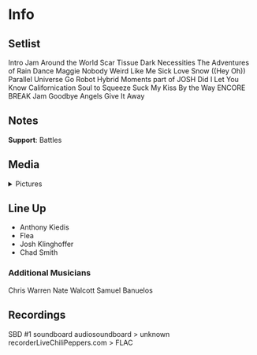 # Info

## Setlist

Intro Jam
Around the World
Scar Tissue
Dark Necessities
The Adventures of Rain Dance Maggie
Nobody Weird Like Me
Sick Love
Snow ((Hey Oh))
Parallel Universe
Go Robot
Hybrid Moments part of JOSH
Did I Let You Know
Californication
Soul to Squeeze
Suck My Kiss
By the Way
ENCORE BREAK
Jam
Goodbye Angels
Give It Away

## Notes

**Support**: Battles

## Media 

<details>
  <summary>Pictures</summary>
  <!--<img alt="Setlist" title="Setlist" src="_.jpg" height="200" />
  <img alt="Clipping" title="Clipping" src="_.jpg" height="200" />
  <img alt="Flyer" title="Flyer" src="_.jpg" height="200" />-->
</details>

## Line Up

* Anthony Kiedis
* Flea
* Josh Klinghoffer
* Chad Smith

### Additional Musicians

Chris Warren  Nate Walcott  Samuel Banuelos

## Recordings

SBD #1
soundboard audiosoundboard > unknown recorderLiveChiliPeppers.com > FLAC